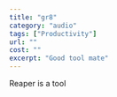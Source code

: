 ```yaml
---
title: "gr8"
category: "audio"
tags: ["Productivity"]
url: ""
cost: ""
excerpt: "Good tool mate"
---
```


Reaper is a tool